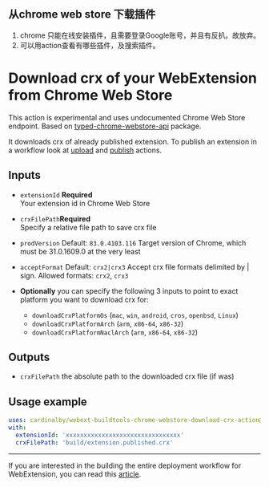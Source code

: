 ## 从chrome web store 下载插件

1. chrome 只能在线安装插件，且需要登录Google账号，并且有反扒。故放弃。
2. 可以用action查看有哪些插件，及搜索插件。

# Download crx of your WebExtension from Chrome Web Store

This action is experimental and uses undocumented Chrome Web Store endpoint.
Based on [typed-chrome-webstore-api](https://www.npmjs.com/package/typed-chrome-webstore-api) package.

It downloads crx of already published extension. To publish an extension in a workflow look at 
[upload](https://github.com/cardinalby/webext-buildtools-chrome-webstore-upload-action) and
[publish](https://github.com/cardinalby/webext-buildtools-chrome-webstore-publish-action) actions.

## Inputs

* `extensionId` **Required**<br>
Your extension id in Chrome Web Store
    
* `crxFilePath`**Required**<br>
Specify a relative file path to save crx file

* `prodVersion` Default: `83.0.4103.116`
Target version of Chrome, which must be 31.0.1609.0 at the very least

* `acceptFormat` Default: `crx2|crx3`
Accept crx file formats delimited by | sign. Allowed formats: `crx2`, `crx3`

* **Optionally** you can specify the following 3 inputs to point to exact platform 
you want to download crx for:
    * `downloadCrxPlatformOs` (`mac`, `win`, `android`, `cros`, `openbsd`, `Linux`)
    * `downloadCrxPlatformArch` (`arm`, `x86-64`, `x86-32`)
    * `downloadCrxPlatformNaclArch` (`arm`, `x86-64`, `x86-32`) 

## Outputs
 
* `crxFilePath` the absolute path to the downloaded crx file (if was)

## Usage example

```yaml
uses: cardinalby/webext-buildtools-chrome-webstore-download-crx-action@v1
with:
  extensionId: 'xxxxxxxxxxxxxxxxxxxxxxxxxxxxxxxx'  
  crxFilePath: 'build/extension.published.crx'
```

---
If you are interested in the building the entire deployment workflow for WebExtension, 
you can read this [article](https://cardinalby.github.io/blog/post/github-actions/webext/1-introduction/).
